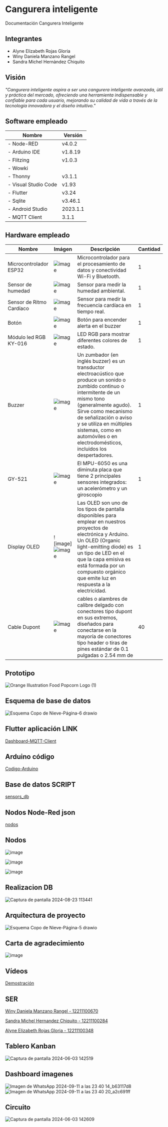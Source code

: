 # Cangurera inteligente 
Documentación Cangurera Inteligente
## Integrantes
- Alyne Elizabeth Rojas Gloria
- Winy Daniela Manzano Rangel
- Sandra Michel Hernàndez Chiquito
## Visión 
_"Cangurera inteligente aspira a ser una cangurera inteligente avanzada, ùtil y práctica del mercado, ofreciendo una herramienta indispensable y confiable para cada usuario, mejorando su calidad de vida a través de la tecnología innovadora y el diseño intuitivo."_
## Software empleado
|          Nombre         |   Versión   |
--------------------------|-------------|
|  - Node-RED             |   v4.0.2    |
|  - Arduino IDE          |   v1.8.19   |
|  - Flitzing             |   v1.0.3    |
|  - Wowki                |             |
|  - Thonny               |   v3.1.1    |
|  - Visual Studio Code   |   v1.93     |
|  - Flutter              |   v3.24     |
|  - Sqlite               |   v3.46.1   |
|  - Android Studio       |   2023.1.1  |
|  - MQTT Client          |   3.1.1     |




## Hardware empleado
|          Nombre         |    Imágen     | Descripción  | Cantidad |
| ----------------------- | ------------- | ------------- | ------------- |
| Microcontrolador ESP32  |![image](https://github.com/WinyRangel/IDas/assets/99991728/af2937e4-c3f7-4a24-ad03-937cf98bc57c)|Microcontrolador para el procesamiento de datos y conectividad Wi-Fi y Bluetooth.|1|
| Sensor de humedad  | ![image](https://github.com/WinyRangel/IDas/assets/99991728/6ff7566d-2c48-43c3-9baf-f73b2aaa91a0)|Sensor para medir la humedad ambiental. |1 |
|Sensor de Ritmo Cardíaco|![image](https://github.com/WinyRangel/IDas/assets/99991728/f889887d-9a4e-450f-bf1c-2d0fae48d5bc)|Sensor para medir la frecuencia cardíaca en tiempo real.|1|
|Botón|![image](https://github.com/WinyRangel/IDas/assets/99991728/5e0034fe-8867-4fdc-8965-af97f455abad)|Botón para encender alerta en el buzzer|1|
|Módulo led RGB KY-016|![image](https://github.com/user-attachments/assets/3d4fe519-3e61-437b-be32-81f2ff6c3203)|LED RGB para mostrar diferentes colores de estado.|1|
|Buzzer |![image](https://github.com/WinyRangel/IDas/assets/99991728/7a134ab7-ee08-4dd4-bdb4-607e7dc644d6)|Un zumbador (en inglés buzzer) es un transductor electroacústico que produce un sonido o zumbido continuo o intermitente de un mismo tono (generalmente agudo). Sirve como mecanismo de señalización o aviso y se utiliza en múltiples sistemas, como en automóviles o en electrodomésticos, incluidos los despertadores.|1|
|GY-521 |![image](https://github.com/user-attachments/assets/3519072a-0a97-4ac9-85ec-27c991593b26)|El MPU-6050 es una diminuta placa que tiene 2 principales sensores integrados: un acelerómetro y un giroscopio|1|
|Display OLED|![image]![image](https://github.com/user-attachments/assets/247fe766-ddd3-43fc-a79a-01fc58720bd4)|Las OLED son uno de los tipos de pantalla disponibles para emplear en nuestros proyectos de electrónica y Arduino. Un OLED (Organic light-emitting diode) es un tipo de LED en el que la capa emisiva es está formada por un compuesto orgánico que emite luz en respuesta a la electricidad.|1|
|Cable Dupont|![image](https://github.com/user-attachments/assets/a1aa5b1b-57d5-43e5-9a6b-9931e4f9fcbc) |cables o alambres de calibre delgado con conectores tipo dupont en sus extremos, diseñados para conectarse en la mayoría de conectores tipo header o tiras de pines estándar de 0.1 pulgadas o 2.54 mm de|40|


## Prototipo
![Orange Illustration Food Popcorn Logo (1)](https://github.com/alyrojas/images/blob/main/prototipo.png)

## Esquema de base de datos
![Esquema Copo de Nieve-Página-6 drawio](https://github.com/user-attachments/assets/0f135570-b21a-4841-be85-8d222f895943)

## Flutter aplicación LINK
[Dashboard-MQTT-Client](https://github.com/WinyRangel/IDas/tree/a5056dc865731d3fec41d5eb8eeab008d679670e/Dashboard-MQTT-Client)
## Arduino código
[Codigo-Arduino](https://github.com/WinyRangel/IDas/blob/a5056dc865731d3fec41d5eb8eeab008d679670e/sketch_cangurera.ino)

## Base de datos SCRIPT
[sensors_db](https://github.com/WinyRangel/IDas/blob/a5056dc865731d3fec41d5eb8eeab008d679670e/sensors_db.sql)

## Nodos Node-Red json
[nodos](https://github.com/WinyRangel/IDas/blob/b9f454cb8b673e83811b00f0edd33d6466701088/nodos_node.json)

## Nodos
![image](https://github.com/user-attachments/assets/7ac31b21-01e6-4593-a5cc-fdb6c13579dc)

![image](https://github.com/user-attachments/assets/9a926219-b19c-4f72-b62d-645382aa4ac1)

![image](https://github.com/user-attachments/assets/1b4089f2-34fb-4709-acbc-d4e5b6cc9fc6)

## Realizacion DB
![Captura de pantalla 2024-08-23 113441](https://github.com/user-attachments/assets/33514893-8de9-41cd-8137-b44d0dbed7e4)

## Arquitectura de proyecto
![Esquema Copo de Nieve-Página-5 drawio](https://github.com/alyrojas/images/blob/main/arquitectura.png)

## Carta de agradecimiento
![image](https://github.com/user-attachments/assets/fc91eda6-5a39-4c39-ae31-5a68ef0b4720)

## Vídeos
[Demostración](https://drive.google.com/file/d/1QCovh8tThxgxo85FN-2krWmbMhWsbuw0/view?usp=drive_link)

## SER
[Winy Daniela Manzano Rangel - 12211100670](https://drive.google.com/drive/folders/1hf6th6Lo1B5DpWCJRa8G2iKDrEYQYJ4X?usp=drive_link)

[Sandra Michel Hernandez Chiquito - 12211100284](https://drive.google.com/drive/folders/1fOG6K0GOuFRBzKY53ffnRpWjG-oXaqfK?usp=drive_link)

[Alyne Elizabeth Rojas Gloria - 12211100348](https://drive.google.com/drive/folders/1LlCOjIq6dybNh4sna9peMvo1a8f8JaXY)

## Tablero Kanban
![Captura de pantalla 2024-06-03 142519](https://github.com/WinyRangel/IDas/assets/99991728/1d8cbdec-8984-49c2-9f23-659cb7d19aa3)

## Dashboard imagenes
![Imagen de WhatsApp 2024-09-11 a las 23 40 14_b63117d8](https://github.com/user-attachments/assets/e24828e7-388a-4ddc-909f-0b741a36ce72)
![Imagen de WhatsApp 2024-09-11 a las 23 40 20_a2c691ff](https://github.com/user-attachments/assets/81bc20da-d467-40a3-a82d-c9081047b7f9)


## Circuito

![Captura de pantalla 2024-06-03 142609](https://github.com/alyrojas/images/blob/main/circuito.png)

